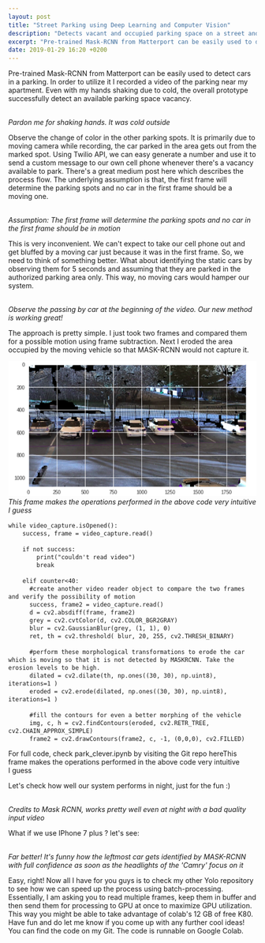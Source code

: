 ```yaml
---
layout: post
title: "Street Parking using Deep Learning and Computer Vision"
description: "Detects vacant and occupied parking space on a street and sends a text whenever a space is available to park"
excerpt: "Pre-trained Mask-RCNN from Matterport can be easily used to detect cars in a parking. In order to utilize it I recorded a video of the parking near my apartment. Even with my hands shaking due to cold, the overall prototype successfully detect an available parking space vacancy."
date: 2019-01-29 16:20 +0200
---
```


Pre-trained Mask-RCNN from Matterport can be easily used to detect cars in a parking. In order to utilize it I recorded a video of the parking near my apartment. Even with my hands shaking due to cold, the overall prototype successfully detect an available parking space vacancy.

<p>
    <img src="https://github.com/ankit1khare/ankit1khare.github.io/blob/master/_posts/gifs/test_vid.gif?raw=true" alt>
    <br>
    <em>Pardon me for shaking hands. It was cold outside</em>
</p>

Observe the change of color in the other parking spots. It is primarily due to moving camera while recording, the car parked in the area gets out from the marked spot. Using Twilio API, we can easy generate a number and use it to send a custom message to our own cell phone whenever there's a vacancy available to park. There's a great medium post here which describes the process flow. The underlying assumption is that, the first frame will determine the parking spots and no car in the first frame should be a moving one.

<p>
    <img src="https://github.com/ankit1khare/ankit1khare.github.io/blob/master/_posts/gifs/assumption_test1.gif?raw=true" alt>
    <br>
    <em>Assumption: The first frame will determine the parking spots and no car in the first frame should be in motion</em>
</p>


This is very inconvenient. We can't expect to take our cell phone out and get bluffed by a moving car just because it was in the first frame. So, we need to think of something better. What about identifying the static cars by observing them for 5 seconds and assuming that they are parked in the authorized parking area only. This way, no moving cars would hamper our system.

<p>
    <img src="https://github.com/ankit1khare/ankit1khare.github.io/blob/master/_posts/gifs/better_test1.gif?raw=true" alt>
    <br>
    <em>Observe the passing by car at the beginning of the video. Our new method is working great!</em>
</p>


The approach is pretty simple. I just took two frames and compared them for a possible motion using frame subtraction. Next I eroded the area occupied by the moving vehicle so that MASK-RCNN would not capture it.
<p>
    <img src="https://github.com/ankit1khare/ankit1khare.github.io/blob/master/_posts/gifs/1_x6wTWuWlwlnic30Mj61S0g.png?raw=true" alt>
    <br>
    <em>This frame makes the operations performed in the above code very intuitive I guess</em>
</p>


    while video_capture.isOpened():
        success, frame = video_capture.read()

        if not success:
            print("couldn't read video")
            break

        elif counter<40:
          #create another video reader object to compare the two frames   and verify the possibility of motion
          success, frame2 = video_capture.read()
          d = cv2.absdiff(frame, frame2)  
          grey = cv2.cvtColor(d, cv2.COLOR_BGR2GRAY)
          blur = cv2.GaussianBlur(grey, (1, 1), 0)
          ret, th = cv2.threshold( blur, 20, 255, cv2.THRESH_BINARY)

          #perform these morphological transformations to erode the car which is moving so that it is not detected by MASKRCNN. Take the erosion levels to be high. 
          dilated = cv2.dilate(th, np.ones((30, 30), np.uint8), iterations=1 )
          eroded = cv2.erode(dilated, np.ones((30, 30), np.uint8), iterations=1 )

          #fill the contours for even a better morphing of the vehicle
          img, c, h = cv2.findContours(eroded, cv2.RETR_TREE, cv2.CHAIN_APPROX_SIMPLE)
          frame2 = cv2.drawContours(frame2, c, -1, (0,0,0), cv2.FILLED)





For full code, check park_clever.ipynb by visiting the Git repo hereThis frame makes the operations performed in the above code very intuitive I guess



Let's check how well our system performs in night, just for the fun :)

<p>
    <img src="https://github.com/ankit1khare/ankit1khare.github.io/blob/master/_posts/gifs/night_blur_test.gif?raw=true" alt>
    <br>
    <em>Credits to Mask RCNN, works pretty well even at night with a bad quality input video</em>
</p>

What if we use IPhone 7 plus ? let's see:
<p>
    <img src="https://github.com/ankit1khare/ankit1khare.github.io/blob/master/_posts/gifs/night_better_test.gif?raw=true" alt>
    <br>
    <em>Far better! It's funny how the leftmost car gets identified by MASK-RCNN with full confidence as soon as the headlights of the 'Camry' focus on it</em>
</p>

Easy, right! Now all I have for you guys is to check my other Yolo repository to see how we can speed up the process using batch-processing. Essentially, I am asking you to read multiple frames, keep them in buffer and then send them for processing to GPU at once to maximize GPU utilization. This way you might be able to take advantage of colab's 12 GB of free K80.
Have fun and do let me know if you come up with any further cool ideas! You can find the code on my Git. The code is runnable on Google Colab.
